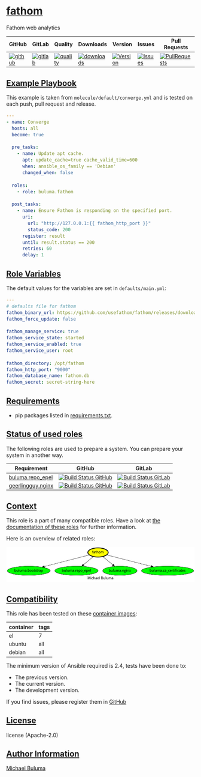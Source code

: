 # [fathom](#fathom)

Fathom web analytics

|GitHub|GitLab|Quality|Downloads|Version|Issues|Pull Requests|
|------|------|-------|---------|-------|------|-------------|
|[![github](https://github.com/buluma/ansible-role-fathom/workflows/Ansible%20Molecule/badge.svg)](https://github.com/buluma/ansible-role-fathom/actions)|[![gitlab](https://gitlab.com/buluma/ansible-role-fathom/badges/master/pipeline.svg)](https://gitlab.com/buluma/ansible-role-fathom)|[![quality](https://img.shields.io/ansible/quality/54560)](https://galaxy.ansible.com/buluma/fathom)|[![downloads](https://img.shields.io/ansible/role/d/54560)](https://galaxy.ansible.com/buluma/fathom)|[![Version](https://img.shields.io/github/release/buluma/ansible-role-fathom.svg)](https://github.com/buluma/ansible-role-fathom/releases/)|[![Issues](https://img.shields.io/github/issues/buluma/ansible-role-fathom.svg)](https://github.com/buluma/ansible-role-fathom/issues/)|[![PullRequests](https://img.shields.io/github/issues-pr-closed-raw/buluma/ansible-role-fathom.svg)](https://github.com/buluma/ansible-role-fathom/pulls/)|

## [Example Playbook](#example-playbook)

This example is taken from `molecule/default/converge.yml` and is tested on each push, pull request and release.
```yaml
---
- name: Converge
  hosts: all
  become: true

  pre_tasks:
    - name: Update apt cache.
      apt: update_cache=true cache_valid_time=600
      when: ansible_os_family == 'Debian'
      changed_when: false

  roles:
    - role: buluma.fathom

  post_tasks:
    - name: Ensure Fathom is responding on the specified port.
      uri:
        url: "http://127.0.0.1:{{ fathom_http_port }}"
        status_code: 200
      register: result
      until: result.status == 200
      retries: 60
      delay: 1
```


## [Role Variables](#role-variables)

The default values for the variables are set in `defaults/main.yml`:
```yaml
---
# defaults file for fathom
fathom_binary_url: https://github.com/usefathom/fathom/releases/download/v1.2.1/fathom_1.2.1_linux_amd64.tar.gz
fathom_force_update: false

fathom_manage_service: true
fathom_service_state: started
fathom_service_enabled: true
fathom_service_user: root

fathom_directory: /opt/fathom
fathom_http_port: "9000"
fathom_database_name: fathom.db
fathom_secret: secret-string-here
```

## [Requirements](#requirements)

- pip packages listed in [requirements.txt](https://github.com/buluma/ansible-role-fathom/blob/main/requirements.txt).

## [Status of used roles](#status-of-requirements)

The following roles are used to prepare a system. You can prepare your system in another way.

| Requirement | GitHub | GitLab |
|-------------|--------|--------|
|[buluma.repo_epel](https://galaxy.ansible.com/buluma/repo_epel)|[![Build Status GitHub](https://github.com/buluma/ansible-role-repo_epel/workflows/Ansible%20Molecule/badge.svg)](https://github.com/buluma/ansible-role-repo_epel/actions)|[![Build Status GitLab ](https://gitlab.com/buluma/ansible-role-repo_epel/badges/master/pipeline.svg)](https://gitlab.com/buluma/ansible-role-repo_epel)|
|[geerlingguy.nginx](https://galaxy.ansible.com/buluma/geerlingguy.nginx)|[![Build Status GitHub](https://github.com/buluma/geerlingguy.nginx/workflows/Ansible%20Molecule/badge.svg)](https://github.com/buluma/geerlingguy.nginx/actions)|[![Build Status GitLab ](https://gitlab.com/buluma/geerlingguy.nginx/badges/master/pipeline.svg)](https://gitlab.com/buluma/geerlingguy.nginx)|

## [Context](#context)

This role is a part of many compatible roles. Have a look at [the documentation of these roles](https://buluma.co.ke/) for further information.

Here is an overview of related roles:

![dependencies](https://raw.githubusercontent.com/buluma/ansible-role-fathom/png/requirements.png "Dependencies")

## [Compatibility](#compatibility)

This role has been tested on these [container images](https://hub.docker.com/u/buluma):

|container|tags|
|---------|----|
|el|7|
|ubuntu|all|
|debian|all|

The minimum version of Ansible required is 2.4, tests have been done to:

- The previous version.
- The current version.
- The development version.



If you find issues, please register them in [GitHub](https://github.com/buluma/ansible-role-fathom/issues)

## [License](#license)

license (Apache-2.0)

## [Author Information](#author-information)

[Michael Buluma](https://buluma.github.io/)
